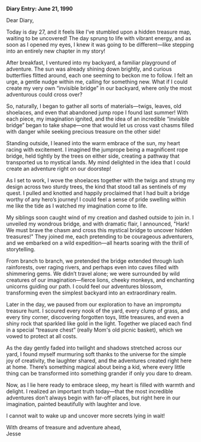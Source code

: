 
**Diary Entry: June 21, 1990**

Dear Diary,

Today is day 27, and it feels like I’ve stumbled upon a hidden treasure map, waiting to be uncovered! The day sprung to life with vibrant energy, and as soon as I opened my eyes, I knew it was going to be different—like stepping into an entirely new chapter in my story!

After breakfast, I ventured into my backyard, a familiar playground of adventure. The sun was already shining down brightly, and curious butterflies flitted around, each one seeming to beckon me to follow. I felt an urge, a gentle nudge within me, calling for something new. What if I could create my very own “invisible bridge” in our backyard, where only the most adventurous could cross over?

So, naturally, I began to gather all sorts of materials—twigs, leaves, old shoelaces, and even that abandoned jump rope I found last summer! With each piece, my imagination ignited, and the idea of an incredible “invisible bridge” began to take shape—one that would let us cross vast chasms filled with danger while seeking precious treasure on the other side!

Standing outside, I leaned into the warm embrace of the sun, my heart racing with excitement. I imagined the jumprope being a magnificent rope bridge, held tightly by the trees on either side, creating a pathway that transported us to mystical lands. My mind delighted in the idea that I could create an adventure right on our doorstep! 

As I set to work, I wove the shoelaces together with the twigs and strung my design across two sturdy trees, the kind that stood tall as sentinels of my quest. I pulled and knotted and happily proclaimed that I had built a bridge worthy of any hero’s journey! I could feel a sense of pride swelling within me like the tide as I watched my imagination come to life.

My siblings soon caught wind of my creation and dashed outside to join in. I unveiled my wondrous bridge, and with dramatic flair, I announced, "Hark! We must brave the chasm and cross this mystical bridge to uncover hidden treasures!" They joined me, each pretending to be courageous adventurers, and we embarked on a wild expedition—all hearts soaring with the thrill of storytelling.

From branch to branch, we pretended the bridge extended through lush rainforests, over raging rivers, and perhaps even into caves filled with shimmering gems. We didn’t travel alone; we were surrounded by wild creatures of our imagination—fierce lions, cheeky monkeys, and enchanting unicorns guiding our path. I could feel our adventures blossom, transforming even the simplest backyard into an extraordinary realm.

Later in the day, we paused from our exploration to have an impromptu treasure hunt. I scoured every nook of the yard, every clump of grass, and every tiny corner, discovering forgotten toys, little treasures, and even a shiny rock that sparkled like gold in the light. Together we placed each find in a special “treasure chest” (really Mom's old picnic basket), which we vowed to protect at all costs.

As the day gently faded into twilight and shadows stretched across our yard, I found myself murmuring soft thanks to the universe for the simple joy of creativity, the laughter shared, and the adventures created right here at home. There’s something magical about being a kid, where every little thing can be transformed into something grander if only you dare to dream.

Now, as I lie here ready to embrace sleep, my heart is filled with warmth and delight. I realized an important truth today—that the most incredible adventures don’t always begin with far-off places, but right here in our imagination, painted beautifully with laughter and love.

I cannot wait to wake up and uncover more secrets lying in wait!

With dreams of treasure and adventure ahead,  
Jesse
